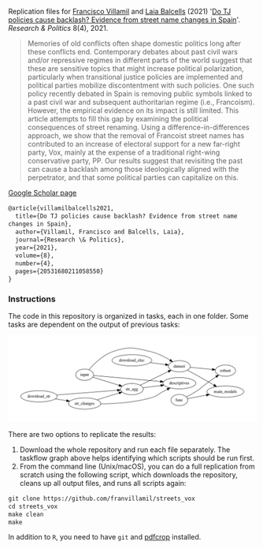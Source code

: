 Replication files for [Francisco Villamil](https://franvillamil.github.io) and [Laia Balcells](https://www.laiabalcells.com) (2021) '[Do TJ policies cause backlash? Evidence from street name changes in Spain](https://doi.org/10.1177/20531680211058550)'. *Research & Politics* 8(4), 2021.

> Memories of old conflicts often shape domestic politics long after these conflicts end. Contemporary debates about past civil wars and/or repressive regimes in different parts of the world suggest that these are sensitive topics that might increase political polarization, particularly when transitional justice policies are implemented and political parties mobilize discontentment with such policies. One such policy recently debated in Spain is removing public symbols linked to a past civil war and subsequent authoritarian regime (i.e., Francoism). However, the empirical evidence on its impact is still limited. This article attempts to fill this gap by examining the political consequences of street renaming. Using a difference-in-differences approach, we show that the removal of Francoist street names has contributed to an increase of electoral support for a new far-right party, Vox, mainly at the expense of a traditional right-wing conservative party, PP. Our results suggest that revisiting the past can cause a backlash among those ideologically aligned with the perpetrator, and that some political parties can capitalize on this.

[Google Scholar page](https://scholar.google.com/citations?view_op=view_citation&hl=en&user=G10YqfQAAAAJ&citation_for_view=G10YqfQAAAAJ:qjMakFHDy7sC)

```
@article{villamilbalcells2021,
  title={Do TJ policies cause backlash? Evidence from street name changes in Spain},
  author={Villamil, Francisco and Balcells, Laia},
  journal={Research \& Politics},
  year={2021},
  volume={8},
  number={4},
  pages={20531680211058550}
}
```

### Instructions

The code in this repository is organized in tasks, each in one folder. Some tasks are dependent on the output of previous tasks:

![taskflow](taskflow/workflow.jpeg)

There are two options to replicate the results:

1. Download the whole repository and run each file separately. The taskflow graph above helps identifying which scripts should be run first.
2. From the command line (Unix/macOS), you can do a full replication from scratch using the following script, which downloads the repository, cleans up all output files, and runs all scripts again:

```shell
git clone https://github.com/franvillamil/streets_vox
cd streets_vox
make clean
make
```

In addition to `R`, you need to have `git` and [pdfcrop](https://manpages.ubuntu.com/manpages/precise/man1/pdfcrop.1.html) installed.

